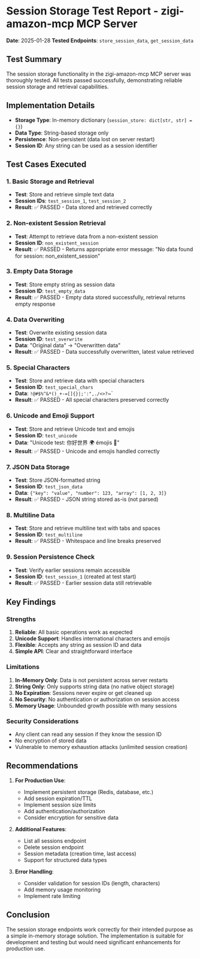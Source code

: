 # Session Storage Test Report - zigi-amazon-mcp MCP Server

**Date**: 2025-01-28
**Tested Endpoints**: `store_session_data`, `get_session_data`

## Test Summary

The session storage functionality in the zigi-amazon-mcp MCP server was thoroughly tested. All tests passed successfully, demonstrating reliable session storage and retrieval capabilities.

## Implementation Details

- **Storage Type**: In-memory dictionary (`session_store: dict[str, str] = {}`)
- **Data Type**: String-based storage only
- **Persistence**: Non-persistent (data lost on server restart)
- **Session ID**: Any string can be used as a session identifier

## Test Cases Executed

### 1. Basic Storage and Retrieval
- **Test**: Store and retrieve simple text data
- **Session IDs**: `test_session_1`, `test_session_2`
- **Result**: ✅ PASSED - Data stored and retrieved correctly

### 2. Non-existent Session Retrieval
- **Test**: Attempt to retrieve data from a non-existent session
- **Session ID**: `non_existent_session`
- **Result**: ✅ PASSED - Returns appropriate error message: "No data found for session: non_existent_session"

### 3. Empty Data Storage
- **Test**: Store empty string as session data
- **Session ID**: `test_empty_data`
- **Result**: ✅ PASSED - Empty data stored successfully, retrieval returns empty response

### 4. Data Overwriting
- **Test**: Overwrite existing session data
- **Session ID**: `test_overwrite`
- **Data**: "Original data" → "Overwritten data"
- **Result**: ✅ PASSED - Data successfully overwritten, latest value retrieved

### 5. Special Characters
- **Test**: Store and retrieve data with special characters
- **Session ID**: `test_special_chars`
- **Data**: `!@#$%^&*()_+-=[]{}|;':",./<>?`~`
- **Result**: ✅ PASSED - All special characters preserved correctly

### 6. Unicode and Emoji Support
- **Test**: Store and retrieve Unicode text and emojis
- **Session ID**: `test_unicode`
- **Data**: "Unicode test: 你好世界 🌍 émojis 🚀"
- **Result**: ✅ PASSED - Unicode and emojis handled correctly

### 7. JSON Data Storage
- **Test**: Store JSON-formatted string
- **Session ID**: `test_json_data`
- **Data**: `{"key": "value", "number": 123, "array": [1, 2, 3]}`
- **Result**: ✅ PASSED - JSON string stored as-is (not parsed)

### 8. Multiline Data
- **Test**: Store and retrieve multiline text with tabs and spaces
- **Session ID**: `test_multiline`
- **Result**: ✅ PASSED - Whitespace and line breaks preserved

### 9. Session Persistence Check
- **Test**: Verify earlier sessions remain accessible
- **Session ID**: `test_session_1` (created at test start)
- **Result**: ✅ PASSED - Earlier session data still retrievable

## Key Findings

### Strengths
1. **Reliable**: All basic operations work as expected
2. **Unicode Support**: Handles international characters and emojis
3. **Flexible**: Accepts any string as session ID and data
4. **Simple API**: Clear and straightforward interface

### Limitations
1. **In-Memory Only**: Data is not persistent across server restarts
2. **String Only**: Only supports string data (no native object storage)
3. **No Expiration**: Sessions never expire or get cleaned up
4. **No Security**: No authentication or authorization on session access
5. **Memory Usage**: Unbounded growth possible with many sessions

### Security Considerations
- Any client can read any session if they know the session ID
- No encryption of stored data
- Vulnerable to memory exhaustion attacks (unlimited session creation)

## Recommendations

1. **For Production Use**:
   - Implement persistent storage (Redis, database, etc.)
   - Add session expiration/TTL
   - Implement session size limits
   - Add authentication/authorization
   - Consider encryption for sensitive data

2. **Additional Features**:
   - List all sessions endpoint
   - Delete session endpoint
   - Session metadata (creation time, last access)
   - Support for structured data types

3. **Error Handling**:
   - Consider validation for session IDs (length, characters)
   - Add memory usage monitoring
   - Implement rate limiting

## Conclusion

The session storage endpoints work correctly for their intended purpose as a simple in-memory storage solution. The implementation is suitable for development and testing but would need significant enhancements for production use.
